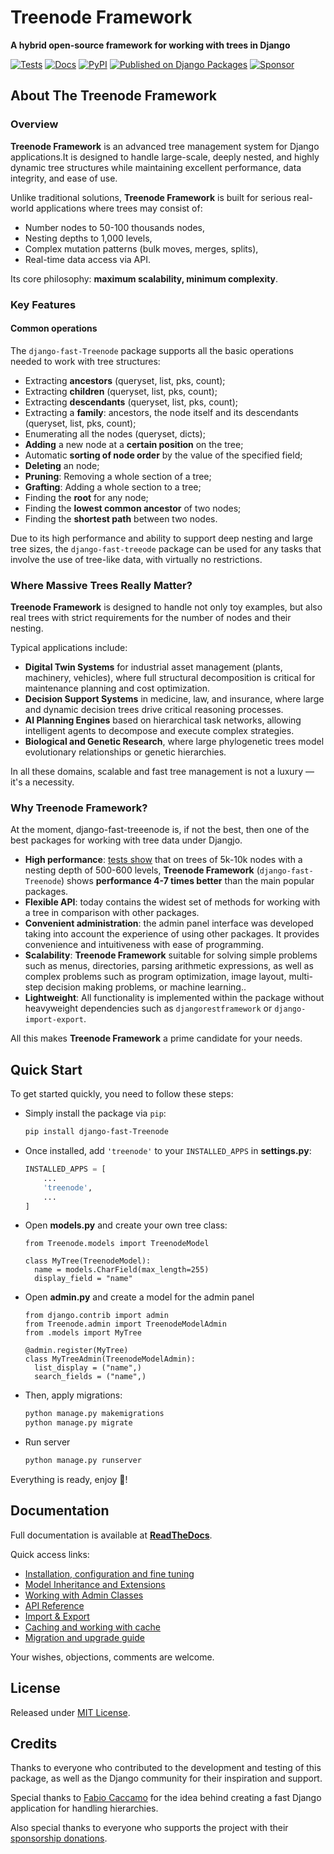 # Treenode Framework
**A hybrid open-source framework for working with trees in Django**

[![Tests](https://github.com/TimurKady/django-fast-treenode/actions/workflows/test.yaml/badge.svg?branch=main)](https://github.com/TimurKady/django-fast-treenode/actions/workflows/test.yaml)
[![Docs](https://readthedocs.org/projects/django-fast-treenode/badge/?version=latest)](https://django-fast-treenode.readthedocs.io/)
[![PyPI](https://img.shields.io/pypi/v/django-fast-treenode.svg)](https://pypi.org/project/django-fast-Treenode/)
[![Published on Django Packages](https://img.shields.io/badge/Published%20on-Django%20Packages-0c3c26)](https://djangopackages.org/packages/p/django-fast-treenode/)
[![Sponsor](https://img.shields.io/github/sponsors/TimurKady)](https://github.com/sponsors/TimurKady)

## About The Treenode Framework
### Overview

**Treenode Framework** is an advanced tree management system for Django applications.It is designed to handle large-scale, deeply nested, and highly dynamic tree structures while maintaining excellent performance, data integrity, and ease of use.

Unlike traditional solutions, **Treenode Framework** is built for serious real-world applications where trees may consist of:

- Number nodes to 50-100 thousands nodes,
- Nesting depths to 1,000 levels,
- Complex mutation patterns (bulk moves, merges, splits),
- Real-time data access via API.

Its core philosophy: **maximum scalability, minimum complexity**.

### Key Features
#### Common operations
The `django-fast-Treenode` package supports all the basic operations needed to work with tree structures:

- Extracting **ancestors** (queryset, list, pks, count);
- Extracting **children** (queryset, list, pks, count);
- Extracting **descendants** (queryset, list, pks, count);
- Extracting a **family**: ancestors, the node itself and its descendants (queryset, list, pks, count);
- Enumerating all the nodes (queryset, dicts);
- **Adding** a new node at a **certain position** on the tree;
- Automatic **sorting of node order** by the value of the specified field;
- **Deleting** an node;
- **Pruning**: Removing a whole section of a tree;
- **Grafting**: Adding a whole section to a tree;
- Finding the **root** for any node;
- Finding the **lowest common ancestor** of two nodes;
- Finding the **shortest path** between two nodes.

Due to its high performance and ability to support deep nesting and large tree sizes, the `django-fast-treeode` package can be used for any tasks that involve the use of tree-like data, with virtually no restrictions.

### Where Massive Trees Really Matter?

**Treenode Framework** is designed to handle not only toy examples, but also real trees with strict requirements for the number of nodes and their nesting.

Typical applications include:

- **Digital Twin Systems** for industrial asset management (plants, machinery, vehicles), where full structural decomposition is critical for maintenance planning and cost optimization.
- **Decision Support Systems** in medicine, law, and insurance, where large and dynamic decision trees drive critical reasoning processes.
- **AI Planning Engines** based on hierarchical task networks, allowing intelligent agents to decompose and execute complex strategies.
- **Biological and Genetic Research**, where large phylogenetic trees model evolutionary relationships or genetic hierarchies.

In all these domains, scalable and fast tree management is not a luxury — it's a necessity.

### Why Treenode Framework?
At the moment, django-fast-treeenode is, if not the best, then one of the best packages for working with tree data under Djangjo.

- **High performance**: [tests show](docs/about.md#benchmark-tests) that on trees of 5k-10k nodes with a nesting depth of 500-600 levels, **Treenode Framework** (`django-fast-Treenode`) shows **performance 4-7 times better** than the main popular packages.
- **Flexible API**: today contains the widest set of methods for working with a tree in comparison with other packages.
- **Convenient administration**: the admin panel interface was developed taking into account the experience of using other packages. It provides convenience and intuitiveness with ease of programming.
- **Scalability**: **Treenode Framework** suitable for solving simple problems such as menus, directories, parsing arithmetic expressions, as well as complex problems such as program optimization, image layout, multi-step decision making problems, or machine learning..
- **Lightweight**: All functionality is implemented within the package without heavyweight dependencies such as `djangorestframework` or `django-import-export`.

All this makes **Treenode Framework** a prime candidate for your needs.

## Quick Start
To get started quickly, you need to follow these steps:

- Simply install the package via `pip`:
  ```sh
  pip install django-fast-Treenode
  ```
- Once installed, add `'treenode'` to your `INSTALLED_APPS` in **settings.py**:
  ```python {title="settings.py"}
  INSTALLED_APPS = [
      ...
      'treenode',
      ...
  ]
  ```

- Open **models.py** and create your own tree class:
  ```
  from Treenode.models import TreenodeModel

  class MyTree(TreenodeModel):
    name = models.CharField(max_length=255)
    display_field = "name"
  ```

- Open **admin.py** and create a model for the admin panel
  ```
  from django.contrib import admin
  from Treenode.admin import TreenodeModelAdmin
  from .models import MyTree

  @admin.register(MyTree)
  class MyTreeAdmin(TreenodeModelAdmin):
    list_display = ("name",)
    search_fields = ("name",)
  ```

- Then, apply migrations:
  ```sh
  python manage.py makemigrations
  python manage.py migrate
  ```

- Run server
  ```sh
  python manage.py runserver
  ```

Everything is ready, enjoy 🎉!

## Documentation
Full documentation is available at **[ReadTheDocs](https://django-fast-Treenode.readthedocs.io/)**.

Quick access links:
* [Installation, configuration and fine tuning](https://django-fast-Treenode.readthedocs.io/installation/)
* [Model Inheritance and Extensions](https://django-fast-Treenode.readthedocs.io/models/)
* [Working with Admin Classes](https://django-fast-Treenode.readthedocs.io/admin/)
* [API Reference](https://django-fast-Treenode.readthedocs.io/api/)
* [Import & Export](https://django-fast-Treenode.readthedocs.io/import_export/)
* [Caching and working with cache](https://django-fast-Treenode.readthedocs.io/cache/)
* [Migration and upgrade guide](https://django-fast-Treenode.readthedocs.io/migration/)

Your wishes, objections, comments are welcome.

## License
Released under [MIT License](https://github.com/TimurKady/django-fast-Treenode/blob/main/LICENSE).

## Credits
Thanks to everyone who contributed to the development and testing of this package, as well as the Django community for their inspiration and support. 

Special thanks to [Fabio Caccamo](https://github.com/fabiocaccamo) for the idea behind creating a fast Django application for handling hierarchies.

Also special thanks to everyone who supports the project with their [sponsorship donations](https://github.com/sponsors/TimurKady).
